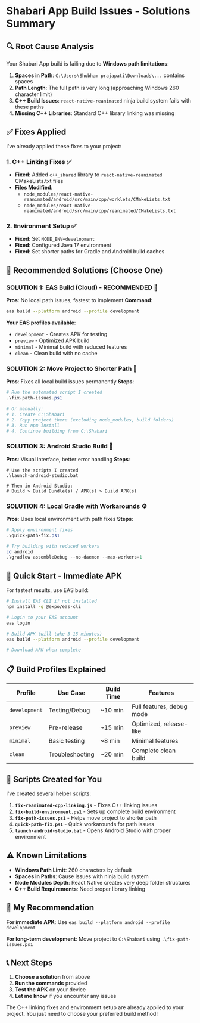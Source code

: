 # Shabari App Build Issues - Solutions Summary

## 🔍 **Root Cause Analysis**

Your Shabari App build is failing due to **Windows path limitations**:

1. **Spaces in Path**: `C:\Users\Shubham prajapati\Downloads\...` contains spaces
2. **Path Length**: The full path is very long (approaching Windows 260 character limit)
3. **C++ Build Issues**: `react-native-reanimated` ninja build system fails with these paths
4. **Missing C++ Libraries**: Standard C++ library linking was missing

## ✅ **Fixes Applied**

I've already applied these fixes to your project:

### 1. C++ Linking Fixes ✅
- **Fixed**: Added `c++_shared` library to `react-native-reanimated` CMakeLists.txt files
- **Files Modified**:
  - `node_modules/react-native-reanimated/android/src/main/cpp/worklets/CMakeLists.txt`
  - `node_modules/react-native-reanimated/android/src/main/cpp/reanimated/CMakeLists.txt`

### 2. Environment Setup ✅
- **Fixed**: Set `NODE_ENV=development`
- **Fixed**: Configured Java 17 environment
- **Fixed**: Set shorter paths for Gradle and Android build caches

## 🎯 **Recommended Solutions** (Choose One)

### **SOLUTION 1: EAS Build (Cloud) - RECOMMENDED** 🌟

**Pros**: No local path issues, fastest to implement
**Command**:
```bash
eas build --platform android --profile development
```

**Your EAS profiles available**:
- `development` - Creates APK for testing
- `preview` - Optimized APK build  
- `minimal` - Minimal build with reduced features
- `clean` - Clean build with no cache

### **SOLUTION 2: Move Project to Shorter Path** 📁

**Pros**: Fixes all local build issues permanently
**Steps**:
```powershell
# Run the automated script I created
.\fix-path-issues.ps1

# Or manually:
# 1. Create C:\Shabari
# 2. Copy project there (excluding node_modules, build folders)
# 3. Run npm install
# 4. Continue building from C:\Shabari
```

### **SOLUTION 3: Android Studio Build** 🔧

**Pros**: Visual interface, better error handling
**Steps**:
```batch
# Use the scripts I created
.\launch-android-studio.bat

# Then in Android Studio:
# Build > Build Bundle(s) / APK(s) > Build APK(s)
```

### **SOLUTION 4: Local Gradle with Workarounds** ⚙️

**Pros**: Uses local environment with path fixes
**Steps**:
```powershell
# Apply environment fixes
.\quick-path-fix.ps1

# Try building with reduced workers
cd android
.\gradlew assembleDebug --no-daemon --max-workers=1
```

## 🚀 **Quick Start - Immediate APK**

For fastest results, use EAS build:

```bash
# Install EAS CLI if not installed
npm install -g @expo/eas-cli

# Login to your EAS account
eas login

# Build APK (will take 5-15 minutes)
eas build --platform android --profile development

# Download APK when complete
```

## 📋 **Build Profiles Explained**

| Profile | Use Case | Build Time | Features |
|---------|----------|------------|----------|
| `development` | Testing/Debug | ~10 min | Full features, debug mode |
| `preview` | Pre-release | ~15 min | Optimized, release-like |
| `minimal` | Basic testing | ~8 min | Minimal features |
| `clean` | Troubleshooting | ~20 min | Complete clean build |

## 🔧 **Scripts Created for You**

I've created several helper scripts:

1. **`fix-reanimated-cpp-linking.js`** - Fixes C++ linking issues
2. **`fix-build-environment.ps1`** - Sets up complete build environment  
3. **`fix-path-issues.ps1`** - Helps move project to shorter path
4. **`quick-path-fix.ps1`** - Quick workarounds for path issues
5. **`launch-android-studio.bat`** - Opens Android Studio with proper environment

## ⚠️ **Known Limitations**

- **Windows Path Limit**: 260 characters by default
- **Spaces in Paths**: Cause issues with ninja build system
- **Node Modules Depth**: React Native creates very deep folder structures
- **C++ Build Requirements**: Need proper library linking

## 🎯 **My Recommendation**

**For immediate APK**: Use `eas build --platform android --profile development`

**For long-term development**: Move project to `C:\Shabari` using `.\fix-path-issues.ps1`

## 📞 **Next Steps**

1. **Choose a solution** from above
2. **Run the commands** provided
3. **Test the APK** on your device
4. **Let me know** if you encounter any issues

The C++ linking fixes and environment setup are already applied to your project. You just need to choose your preferred build method! 